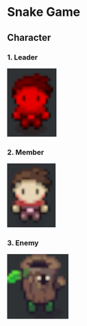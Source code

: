 # Snake Game

## Character

### 1. Leader
![Leader](leader.png)  

### 2. Member
![Member](member.png)  

### 3. Enemy
![Enemy](enemy.png)  
